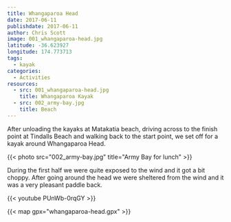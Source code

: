 ```yaml
---
title: Whangaparoa Head
date: 2017-06-11
publishdate: 2017-06-11
author: Chris Scott
image: 001_whangaparoa-head.jpg
latitude: -36.623927
longitude: 174.773713
tags:
  - kayak
categories:
  - Activities
resources:
  - src: 001_whangaparoa-head.jpg
    title: Whangaparoa Kayak
  - src: 002_army-bay.jpg
    title: Beach
---
```


After unloading the kayaks at Matakatia beach, driving across to the finish point at Tindalls Beach and walking back to the start point, we set off for a kayak around Whangaparoa Head.

{{< photo src="002_army-bay.jpg" title="Army Bay for lunch" >}}

During the first half we were quite exposed to the wind and it got a bit choppy. After going around the head we were sheltered from the wind and it was a very pleasant paddle back.

{{< youtube PUnWb-0rqGY >}}

{{< map gpx="whangaparoa-head.gpx" >}}
